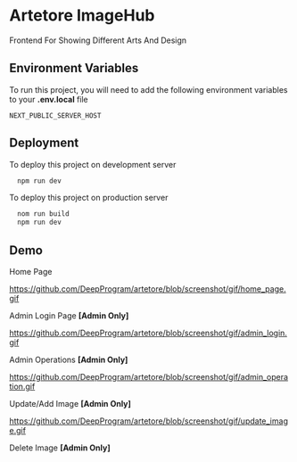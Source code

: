 
# Artetore ImageHub

Frontend For Showing Different Arts And Design


## Environment Variables

To run this project, you will need to add the following environment variables to your **.env.local**  file

`NEXT_PUBLIC_SERVER_HOST`



## Deployment

To deploy this project on development server

```bash
  npm run dev
```
To deploy this project on production server

```bash
  nom run build
  npm run dev
```


## Demo

Home Page

https://github.com/DeepProgram/artetore/blob/screenshot/gif/home_page.gif

Admin Login Page **[Admin Only]**

https://github.com/DeepProgram/artetore/blob/screenshot/gif/admin_login.gif

Admin Operations **[Admin Only]**

https://github.com/DeepProgram/artetore/blob/screenshot/gif/admin_operation.gif

Update/Add Image **[Admin Only]**

https://github.com/DeepProgram/artetore/blob/screenshot/gif/update_image.gif

Delete Image **[Admin Only]**
